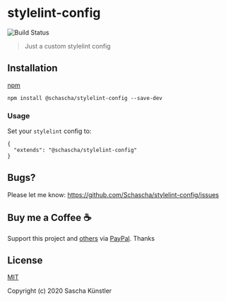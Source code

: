 # stylelint-config

![Build Status](https://github.com/Schascha/stylelint-configworkflows/Build/badge.svg)

> Just a custom stylelint config

## Installation

[npm](https://www.npmjs.com/package/@schascha/stylelint-config)

```
npm install @schascha/stylelint-config --save-dev
```

### Usage

Set your `stylelint` config to:

```
{
  "extends": "@schascha/stylelint-config"
}
```

## Bugs?

Please let me know: https://github.com/Schascha/stylelint-config/issues

## Buy me a Coffee :coffee:

Support this project and [others](https://github.com/Schascha?tab=repositories) via [PayPal](https://www.paypal.me/LosZahlos). Thanks

## License

[MIT](./LICENSE)

Copyright (c) 2020 Sascha Künstler
